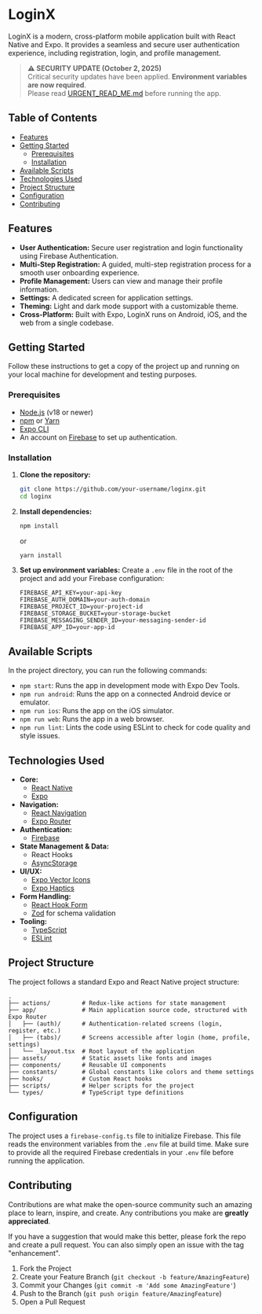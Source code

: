 # LoginX

LoginX is a modern, cross-platform mobile application built with React Native and Expo. It provides a seamless and secure user authentication experience, including registration, login, and profile management.

> **⚠️ SECURITY UPDATE (October 2, 2025)**  
> Critical security updates have been applied. **Environment variables are now required**.  
> Please read [URGENT_READ_ME.md](./URGENT_READ_ME.md) before running the app.

## Table of Contents

- [Features](#features)
- [Getting Started](#getting-started)
  - [Prerequisites](#prerequisites)
  - [Installation](#installation)
- [Available Scripts](#available-scripts)
- [Technologies Used](#technologies-used)
- [Project Structure](#project-structure)
- [Configuration](#configuration)
- [Contributing](#contributing)

## Features

- **User Authentication:** Secure user registration and login functionality using Firebase Authentication.
- **Multi-Step Registration:** A guided, multi-step registration process for a smooth user onboarding experience.
- **Profile Management:** Users can view and manage their profile information.
- **Settings:** A dedicated screen for application settings.
- **Theming:** Light and dark mode support with a customizable theme.
- **Cross-Platform:** Built with Expo, LoginX runs on Android, iOS, and the web from a single codebase.

## Getting Started

Follow these instructions to get a copy of the project up and running on your local machine for development and testing purposes.

### Prerequisites

- [Node.js](https://nodejs.org/) (v18 or newer)
- [npm](https://www.npmjs.com/) or [Yarn](https://yarnpkg.com/)
- [Expo CLI](https://docs.expo.dev/get-started/installation/)
- An account on [Firebase](https://firebase.google.com/) to set up authentication.

### Installation

1. **Clone the repository:**

   ```bash
   git clone https://github.com/your-username/loginx.git
   cd loginx
   ```

2. **Install dependencies:**

   ```bash
   npm install
   ```

   or

   ```bash
   yarn install
   ```

3. **Set up environment variables:**
   Create a `.env` file in the root of the project and add your Firebase configuration:
   ```
   FIREBASE_API_KEY=your-api-key
   FIREBASE_AUTH_DOMAIN=your-auth-domain
   FIREBASE_PROJECT_ID=your-project-id
   FIREBASE_STORAGE_BUCKET=your-storage-bucket
   FIREBASE_MESSAGING_SENDER_ID=your-messaging-sender-id
   FIREBASE_APP_ID=your-app-id
   ```

## Available Scripts

In the project directory, you can run the following commands:

- `npm start`: Runs the app in development mode with Expo Dev Tools.
- `npm run android`: Runs the app on a connected Android device or emulator.
- `npm run ios`: Runs the app on the iOS simulator.
- `npm run web`: Runs the app in a web browser.
- `npm run lint`: Lints the code using ESLint to check for code quality and style issues.

## Technologies Used

- **Core:**
  - [React Native](https://reactnative.dev/)
  - [Expo](https://expo.dev/)
- **Navigation:**
  - [React Navigation](https://reactnavigation.org/)
  - [Expo Router](https://expo.github.io/router/)
- **Authentication:**
  - [Firebase](https://firebase.google.com/)
- **State Management & Data:**
  - React Hooks
  - [AsyncStorage](https://react-native-async-storage.github.io/async-storage/)
- **UI/UX:**
  - [Expo Vector Icons](https://docs.expo.dev/guides/icons/)
  - [Expo Haptics](https://docs.expo.dev/versions/latest/sdk/haptics/)
- **Form Handling:**
  - [React Hook Form](https://react-hook-form.com/)
  - [Zod](https://zod.dev/) for schema validation
- **Tooling:**
  - [TypeScript](https://www.typescriptlang.org/)
  - [ESLint](https://eslint.org/)

## Project Structure

The project follows a standard Expo and React Native project structure:

```
.
├── actions/         # Redux-like actions for state management
├── app/             # Main application source code, structured with Expo Router
│   ├── (auth)/      # Authentication-related screens (login, register, etc.)
│   ├── (tabs)/      # Screens accessible after login (home, profile, settings)
│   └── _layout.tsx  # Root layout of the application
├── assets/          # Static assets like fonts and images
├── components/      # Reusable UI components
├── constants/       # Global constants like colors and theme settings
├── hooks/           # Custom React hooks
├── scripts/         # Helper scripts for the project
└── types/           # TypeScript type definitions
```

## Configuration

The project uses a `firebase-config.ts` file to initialize Firebase. This file reads the environment variables from the `.env` file at build time. Make sure to provide all the required Firebase credentials in your `.env` file before running the application.

## Contributing

Contributions are what make the open-source community such an amazing place to learn, inspire, and create. Any contributions you make are **greatly appreciated**.

If you have a suggestion that would make this better, please fork the repo and create a pull request. You can also simply open an issue with the tag "enhancement".

1. Fork the Project
2. Create your Feature Branch (`git checkout -b feature/AmazingFeature`)
3. Commit your Changes (`git commit -m 'Add some AmazingFeature'`)
4. Push to the Branch (`git push origin feature/AmazingFeature`)
5. Open a Pull Request
